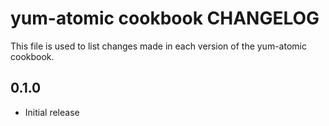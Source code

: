 yum-atomic cookbook CHANGELOG
======================

This file is used to list changes made in each version of the yum-atomic cookbook.

0.1.0
-----
- Initial release
